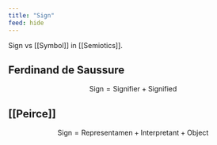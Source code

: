 ```yaml
---
title: "Sign"
feed: hide
---
```


Sign vs [[Symbol]] in [[Semiotics]]. 

## Ferdinand de Saussure

$$
\text{Sign} = \text{Signifier} + \text{Signified}
$$


## [[Peirce]]

$$
\text{Sign} = \text{Representamen} + \text{Interpretant} + \text{Object}
$$